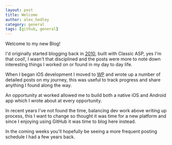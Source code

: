 ```yaml
---
layout: post
title: Welcome
author: alex_hedley
category: general
tags: [github, general]
---
```


Welcome to my new Blog!

I'd originally started blogging back in [2010](https://web.archive.org/web/20131211111731/http://alexhedley.com/blog/), built with Classic ASP, yes I'm that cool!, I wasn't that disciplined and the posts were more to note down interesting things I worked on or found in my day to day life.

When I began iOS development I moved to [WP](https://alexhedley.wordpress.com/) and wrote up a number of detailed posts on my journey, this was useful to track progress and share anything I found along the way.

An opportunity at worked allowed me to build both a native iOS and Android app which I wrote about at every opportunity.

In recent years I've not found the time, balancing dev work above writing up process, this I want to change so thought it was time for a new platform and since I enjoying using GitHub it was time to blog here instead.

In the coming weeks you'll hopefully be seeing a more frequent posting schedule I had a few years back.
